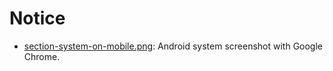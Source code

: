 # Notice

- [section-system-on-mobile.png](section-system-on-mobile.png): Android 
  system screenshot with Google Chrome.
